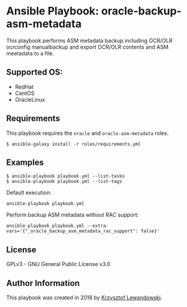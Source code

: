 Ansible Playbook: oracle-backup-asm-metadata
============================================

This playbook performs ASM metadata backup including OCR/OLR ocrconfig manualbackup and export OCR/OLR contents and ASM meetadata to a file.

Supported OS:
-------------
* RedHat
* CentOS
* OracleLinux

Requirements
------------

This playbook requires the `oracle` and `oracle-asm-metadata` roles.

`$ ansible-galaxy install -r roles/requirements.yml`

Examples
--------

    $ ansible-playbook playbook.yml --list-tasks
    $ ansible-playbook playbook.yml --list-tags

Default execution:

    ansible-playbook playbook.yml

Perform backup ASM metadata without RAC support:

    ansible-playbook playbook.yml --extra-vars='{"_oracle_backup_asm_metadata_rac_support": false}'

	
License
-------

GPLv3 - GNU General Public License v3.0

Author Information
------------------

This playbook was created in 2018 by [Krzysztof Lewandowski](mailto:Krzysztof.Lewandowski@fastmail.fm).

